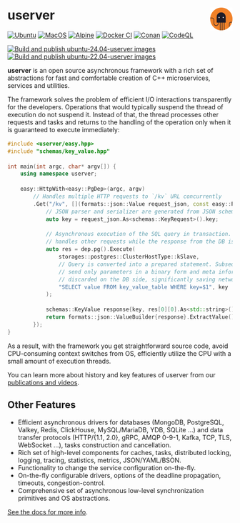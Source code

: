 # userver [<img src="./scripts/docs/img/logo.svg" align='right' width="10%">](https://userver.tech/)

[![Ubuntu](https://github.com/userver-framework/userver/actions/workflows/ci.yml/badge.svg)](https://github.com/userver-framework/userver/actions/workflows/ci.yml)
[![MacOS](https://github.com/userver-framework/userver/actions/workflows/macos.yml/badge.svg)](https://github.com/userver-framework/userver/actions/workflows/macos.yml)
[![Alpine](https://github.com/userver-framework/userver/actions/workflows/alpine.yml/badge.svg)](https://github.com/userver-framework/userver/actions/workflows/alpine.yml)
[![Docker CI](https://github.com/userver-framework/userver/actions/workflows/docker.yaml/badge.svg)](https://github.com/userver-framework/userver/actions/workflows/docker.yaml)
[![Conan](https://github.com/userver-framework/userver/actions/workflows/ci-conan.yml/badge.svg)](https://github.com/userver-framework/userver/actions/workflows/ci-conan.yml)
[![CodeQL](https://github.com/userver-framework/userver/actions/workflows/codeql-analysis.yml/badge.svg)](https://github.com/userver-framework/userver/actions/workflows/codeql-analysis.yml)

[![Build and publish ubuntu-24.04-userver images](https://github.com/userver-framework/userver/actions/workflows/publish-ubuntu-24.04-images.yaml/badge.svg)](https://github.com/userver-framework/userver/actions/workflows/publish-ubuntu-24.04-images.yaml)
[![Build and publish ubuntu-22.04-userver images](https://github.com/userver-framework/userver/actions/workflows/publish-ubuntu-22.04-images.yaml/badge.svg)](https://github.com/userver-framework/userver/actions/workflows/publish-ubuntu-22.04-images.yaml)

**userver** is an open source asynchronous framework with a rich set of abstractions
for fast and comfortable creation of C++ microservices, services and utilities.

The framework solves the problem of efficient I/O interactions transparently for
the developers. Operations that would typically suspend the thread of 
execution do not suspend it. Instead of that, the thread processes other
requests and tasks and returns to the handling of the operation only when it is
guaranteed to execute immediately: 

```cpp
#include <userver/easy.hpp>
#include "schemas/key_value.hpp"

int main(int argc, char* argv[]) {
    using namespace userver;

    easy::HttpWith<easy::PgDep>(argc, argv)
        // Handles multiple HTTP requests to `/kv` URL concurrently
        .Get("/kv", [](formats::json::Value request_json, const easy::PgDep& dep) {
            // JSON parser and serializer are generated from JSON schema by userver
            auto key = request_json.As<schemas::KeyRequest>().key;

            // Asynchronous execution of the SQL query in transaction. Current thread
            // handles other requests while the response from the DB is being received:
            auto res = dep.pg().Execute(
                storages::postgres::ClusterHostType::kSlave,
                // Query is converted into a prepared statement. Subsequent requests
                // send only parameters in a binary form and meta information is
                // discarded on the DB side, significantly saving network bandwidth.
                "SELECT value FROM key_value_table WHERE key=$1", key
            );

            schemas::KeyValue response{key, res[0][0].As<std::string>()};
            return formats::json::ValueBuilder{response}.ExtractValue();
        });
}
```

As a result, with the framework you get straightforward source code,
avoid CPU-consuming context switches from OS, efficiently
utilize the CPU with a small amount of execution threads.


You can learn more about history and key features of userver from our 
[publications and videos](https://userver.tech/dc/d30/md_en_2userver_2publications.html).

## Other Features

* Efficient asynchronous drivers for databases (MongoDB, PostgreSQL, Valkey,
  Redis, ClickHouse, MySQL/MariaDB, YDB, SQLite ...) and data transfer protocols
  (HTTP/{1.1, 2.0}, gRPC, AMQP 0-9-1, Kafka, TCP, TLS,
  WebSocket ...), tasks construction and cancellation.
* Rich set of high-level components for caches, tasks, distributed locking,
  logging, tracing, statistics, metrics, JSON/YAML/BSON.
* Functionality to change the service configuration on-the-fly.
* On-the-fly configurable drivers, options of the deadline propagation,
  timeouts, congestion-control.
* Comprehensive set of asynchronous low-level synchronization primitives and
  OS abstractions. 


[See the docs for more info](https://userver.tech/de/d6a/md_en_2index.html).
